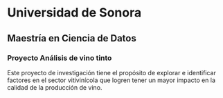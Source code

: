 # Universidad de Sonora

## Maestría en Ciencia de Datos

### Proyecto Análisis de vino tinto

Este proyecto de investigación tiene el propósito de explorar e identificar factores en el sector vitivinícola que logren tener un mayor impacto en la calidad de la producción de vino.

